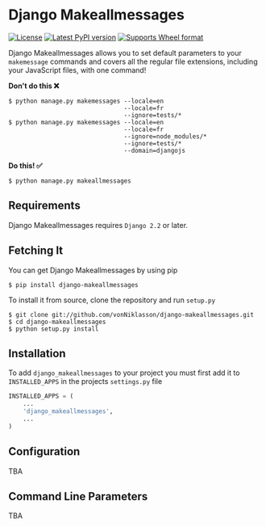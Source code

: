 # Django Makeallmessages

[![License][license_img]][license_target]
[![Latest PyPI version][pypi_version_img]][pypi_target]
[![Supports Wheel format][wheel_img]][wheel_target]

[license_target]: https://raw.githubusercontent.com/vonNiklasson/django-makeallmessages/develop/LICENSE
[license_img]: https://img.shields.io/pypi/l/django-makeallmessages.svg

[pypi_target]: https://pypi.python.org/pypi/django-makeallmessages/
[pypi_version_img]: https://img.shields.io/pypi/v/django-makeallmessages.svg

[wheel_target]: https://pypi.python.org/pypi/django-makeallmessages/
[wheel_img]: https://img.shields.io/pypi/wheel/django-makeallmessages.svg

Django Makeallmessages allows you to set default parameters to your `makemessage` commands and covers all
the regular file extensions, including your JavaScript files, with one command!

**Don't do this :x:**

```shell script
$ python manage.py makemessages --locale=en
                                --locale=fr
                                --ignore=tests/*
$ python manage.py makemessages --locale=en
                                --locale=fr
                                --ignore=node_modules/*
                                --ignore=tests/*
                                --domain=djangojs
```

**Do this! :white_check_mark:**

```shell script
$ python manage.py makeallmessages
```

## Requirements

Django Makeallmessages requires `Django 2.2` or later.


## Fetching It

You can get Django Makeallmessages by using pip

```shell script
$ pip install django-makeallmessages
```

To install it from source, clone the repository and run `setup.py`

```shell script
$ git clone git://github.com/vonNiklasson/django-makeallmessages.git
$ cd django-makeallmessages
$ python setup.py install
```


## Installation

To add `django_makeallmessages` to your project you must first add it to `INSTALLED_APPS`
in the projects `settings.py` file

```python
INSTALLED_APPS = (
    ...
    'django_makeallmessages',
    ...
)
```


## Configuration

TBA


## Command Line Parameters

TBA

